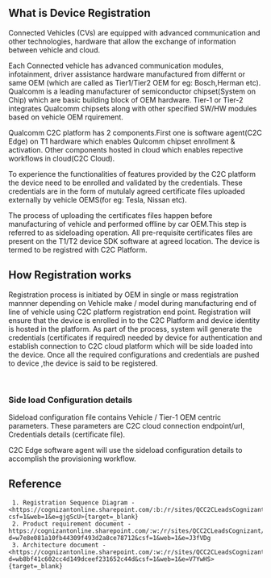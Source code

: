 ## What is Device Registration

Connected Vehicles (CVs) are equipped with advanced communication and other technologies, hardware that allow the exchange of information between vehicle and cloud. 

Each Connected vehicle has advanced communication modules, infotainment, driver assistance hardware manufactured from differnt or same OEM (which are called as Tier1/Tier2 OEM for eg: Bosch,Herman etc). 
Qualcomm is a leading manufacturer of semiconductor chipset(System on Chip) which are basic building block of OEM hardware.
Tier-1 or Tier-2 integrates Qualcomm chipsets along with other specified SW/HW modules based on vehicle OEM rquirement.

Qualcomm C2C platform has 2 components.First one is software agent(C2C Edge) on T1 hardware which enables Qulcomm chipset enrollment & activation. Other components hosted in cloud which enables repective workflows in cloud(C2C Cloud). 


<!-- Tier1/Tier2 hardware and firmware implementations are called as Tier1/Tier2 SDK(superset functionalities). Qualcomm chipset and software features are enclosed as a part of Tier1/Tier2 SDK. Hence Qualcomm cannot control what they provide to Tier1/Tier2 to get implemented inside the device. -->


To experience the functionalities of features provided by the C2C platform the device need to be enrolled and validated by the credentials.
These credentials are in the form of mutulaly agreed certificate files uploaded externally by vehicle OEMS(for eg: Tesla, Nissan etc).

The process of uploading the certificates files happen before manufacturing of vehicle and performed offline by car OEM.This step is referred to as sideloading operation.
All pre-requisite certificates files are present on the T1/T2 device SDK software at agreed location. The device is termed to be registred with C2C Platform.

<!--once it is enrolled to back end system(C2C Platform), device identity is hosted in C2C cloud platform and the required certificate/configuration files are present-->

<!--To ensure everything mounted on device correctly , registration is done first and provisioning to confirm what send at time of registration is validated at time of provisioning. As a pre-manufacturing step, OEM/Tier 1 entity will gather details e.g. how many devices, hardware architecture and other diverse details required to complete the manufacture process of the device and deliver it. Some of the details will be provided by the C2C (Car to Cloud) Platform. Hence, the manufacturer has to register / enroll the devices with the platform and receive data for side loading operation-->

## How Registration works 

<!--## Cloud side
![](../assets/device_registration_logical.png)-->

<!--Device Registration happens before the manufacturing of device mostly and it is an offline process. Device as an entity will not take part in this operation at all. Through the registration process, device is enrolled to back end system(C2C Platform) and device identity is hosted in platform.-->

<!-- These are implementation details. Please confirm do we need this?-->
Registration process is initiated by OEM in single or mass registration mannner depending on Vehicle make / model during manufacturing end of line of vehicle using C2C platform registration end point.
Registration will ensure that the device is enrolled in to the C2C Platform and device identity is hosted in the platform. 
As part of the process, system will generate the credentials (certificates if required) needed by device for authentication and establish connection to C2C cloud platform which will be side loaded into the device. Once all the required configurations and credentials are pushed to device ,the device is said to be registered.


<!--C2C Platform provides a mechanism to support registration of those devices in single & bulk manner. 

* As part of device registration OEM/Tier1 send the single or bulk device details to C2C Platform 
* C2C Platform stores the device details in Global device data store 
* C2C Platform generate the credentials and using this the identity of device is created in platform.This helps for future authentication and establishing connection with platform.
* OEM / Tier 1 will receive below details for every device to be side loaded. Device is registered once all the below details are pushed to the device
	+ IoT Gateway Connection endpoint 
	+ Attestation details (if generated) 
	+ Registration Status 
	+ Device metadata -->


<br>

### Side load Configuration details

Sideload configuration file contains Vehicle / Tier-1 OEM centric parameters. These parameters are 
C2C cloud connection endpoint/url, Credentials details (certificate file). 

C2C Edge software agent will use the sideload configuration details to accomplish the provisioning workflow.
  
  <!--Registration Status
	+ Device metadata-->


<!--OEM/Tier1 will register the devices by invoking registration interface of C2C platform and devices will be connecting to C2C Platform. As part of registration, a tracking identifier will be
send back to device. Using this identifier,OEM user can know the status of registration and will be able to download the registration details. OEM consume these downloaded data and will be pushed to device which is called as side loading operation.
Device will use the side loaded details later in connecting with C2C platform, authentication and other operations 

* OEM / Tier 1 will receive the below details for every device to be side loaded 
	+ IoT Gateway Connection endpoint
	+ Attestation details (if generated)
	+ Registration Status
	+ Device metadata

<!--## Device Side
Device Registration is an offline process and device does not have any role in this process. Once OEM/Tier invoke the registration process it will generate certificates, side load configution file, C2C configuration file (It will be part of C2C deployment package).
Device will be in unregistered state now. Once the below files are present in the device, the device is said to be registered

* C2C Configuration file
* Side Load Configuration file
* Certificates

![](../assets/device_reg.png)-->
 

## Reference
     1. Registration Sequence Diagram - <https://cognizantonline.sharepoint.com/:b:/r/sites/QCC2CLeadsCognizant/Shared%20Documents/Sequence%20Diagram/DeviceRegistration.pdf?csf=1&web=1&e=gjgScU>{target=_blank}
     2. Product requirement document - https://cognizantonline.sharepoint.com/:w:/r/sites/QCC2CLeadsCognizant/Shared%20Documents/PRD/QC%20C2C%20PRD%20Draft%20v1.8.docx?d=w7e8e081a10fb44309f493d2a8ce78712&csf=1&web=1&e=J3fVDg
	 3. Architecture document - <https://cognizantonline.sharepoint.com/:w:/r/sites/QCC2CLeadsCognizant/Shared%20Documents/Architecture/Architecture_v1.24.docx?d=wb8bf41c602cc4d149dceef231652c44d&csf=1&web=1&e=V7YwHS>{target=_blank}




